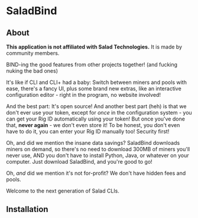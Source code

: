 # SaladBind

## About

**This application is not affiliated with Salad Technologies.** It is made by community members.

BIND-ing the good features from other projects together! (and fucking nuking the bad ones)

It's like if CLI and CLI+ had a baby: Switch between miners and pools with ease, there's a fancy UI, plus some brand new extras, like an interactive configuration editor - right in the program, no website involved!

And the best part: It's open source! And another best part (heh) is that we don't ever use your token, except for *once* in the configuration system - you can get your Rig ID automatically using your token! But once you've done that, **never again** - we don't even store it! To be honest, you don't even have to do it, you can enter your Rig ID manually too! Security first!

Oh, and did we mention the insane data savings? SaladBind downloads miners on demand, so there's no need to download 300MB of miners you'll never use, AND you don't have to install Python, Java, or whatever on your computer. Just download SaladBind, and you're good to go!

Oh, *and* did we mention it's not for-profit? We don't have hidden fees and pools.

Welcome to the next generation of Salad CLIs.

## Installation

